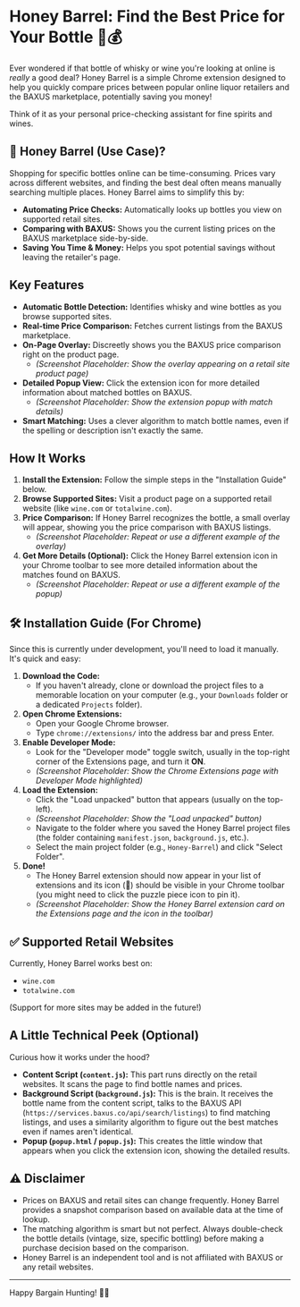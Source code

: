 # Honey Barrel: Find the Best Price for Your Bottle 🍯💰

Ever wondered if that bottle of whisky or wine you're looking at online is *really* a good deal? Honey Barrel is a simple Chrome extension designed to help you quickly compare prices between popular online liquor retailers and the BAXUS marketplace, potentially saving you money!

Think of it as your personal price-checking assistant for fine spirits and wines.

## 🤔 Honey Barrel (Use Case)?

Shopping for specific bottles online can be time-consuming. Prices vary across different websites, and finding the best deal often means manually searching multiple places. Honey Barrel aims to simplify this by:

*   **Automating Price Checks:** Automatically looks up bottles you view on supported retail sites.
*   **Comparing with BAXUS:** Shows you the current listing prices on the BAXUS marketplace side-by-side.
*   **Saving You Time & Money:** Helps you spot potential savings without leaving the retailer's page.

##  Key Features

*   **Automatic Bottle Detection:** Identifies whisky and wine bottles as you browse supported sites.
*   **Real-time Price Comparison:** Fetches current listings from the BAXUS marketplace.
*   **On-Page Overlay:** Discreetly shows you the BAXUS price comparison right on the product page.
    *   *(Screenshot Placeholder: Show the overlay appearing on a retail site product page)*
*   **Detailed Popup View:** Click the extension icon for more detailed information about matched bottles on BAXUS.
    *   *(Screenshot Placeholder: Show the extension popup with match details)*
*   **Smart Matching:** Uses a clever algorithm to match bottle names, even if the spelling or description isn't exactly the same.

## How It Works

1.  **Install the Extension:** Follow the simple steps in the "Installation Guide" below.
2.  **Browse Supported Sites:** Visit a product page on a supported retail website (like `wine.com` or `totalwine.com`).
3.  **Price Comparison:** If Honey Barrel recognizes the bottle, a small overlay will appear, showing you the price comparison with BAXUS listings.
    *   *(Screenshot Placeholder: Repeat or use a different example of the overlay)*
4.  **Get More Details (Optional):** Click the Honey Barrel extension icon in your Chrome toolbar to see more detailed information about the matches found on BAXUS.
    *   *(Screenshot Placeholder: Repeat or use a different example of the popup)*

## 🛠️ Installation Guide (For Chrome)

Since this is currently under development, you'll need to load it manually. It's quick and easy:

1.  **Download the Code:**
    *   If you haven't already, clone or download the project files to a memorable location on your computer (e.g., your `Downloads` folder or a dedicated `Projects` folder).
2.  **Open Chrome Extensions:**
    *   Open your Google Chrome browser.
    *   Type `chrome://extensions/` into the address bar and press Enter.
3.  **Enable Developer Mode:**
    *   Look for the "Developer mode" toggle switch, usually in the top-right corner of the Extensions page, and turn it **ON**.
    *   *(Screenshot Placeholder: Show the Chrome Extensions page with Developer Mode highlighted)*
4.  **Load the Extension:**
    *   Click the "Load unpacked" button that appears (usually on the top-left).
    *   *(Screenshot Placeholder: Show the "Load unpacked" button)*
    *   Navigate to the folder where you saved the Honey Barrel project files (the folder containing `manifest.json`, `background.js`, etc.).
    *   Select the main project folder (e.g., `Honey-Barrel`) and click "Select Folder".
5.  **Done!**
    *   The Honey Barrel extension should now appear in your list of extensions and its icon (🍯) should be visible in your Chrome toolbar (you might need to click the puzzle piece icon to pin it).
    *   *(Screenshot Placeholder: Show the Honey Barrel extension card on the Extensions page and the icon in the toolbar)*

## ✅ Supported Retail Websites

Currently, Honey Barrel works best on:

*   `wine.com`
*   `totalwine.com`

(Support for more sites may be added in the future!)

## A Little Technical Peek (Optional)

Curious how it works under the hood?

*   **Content Script (`content.js`):** This part runs directly on the retail websites. It scans the page to find bottle names and prices.
*   **Background Script (`background.js`):** This is the brain. It receives the bottle name from the content script, talks to the BAXUS API (`https://services.baxus.co/api/search/listings`) to find matching listings, and uses a similarity algorithm to figure out the best matches even if names aren't identical.
*   **Popup (`popup.html` / `popup.js`):** This creates the little window that appears when you click the extension icon, showing the detailed results.

## ⚠️ Disclaimer

*   Prices on BAXUS and retail sites can change frequently. Honey Barrel provides a snapshot comparison based on available data at the time of lookup.
*   The matching algorithm is smart but not perfect. Always double-check the bottle details (vintage, size, specific bottling) before making a purchase decision based on the comparison.
*   Honey Barrel is an independent tool and is not affiliated with BAXUS or any retail websites.

---

Happy Bargain Hunting! 🥃🍷